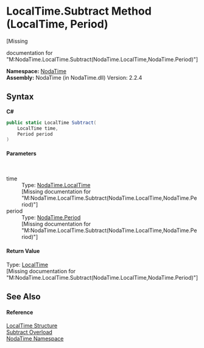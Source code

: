 # LocalTime.Subtract Method (LocalTime, Period)
 

\[Missing <summary> documentation for "M:NodaTime.LocalTime.Subtract(NodaTime.LocalTime,NodaTime.Period)"\]

**Namespace:**&nbsp;<a href="N_NodaTime">NodaTime</a><br />**Assembly:**&nbsp;NodaTime (in NodaTime.dll) Version: 2.2.4

## Syntax

**C#**<br />
``` C#
public static LocalTime Subtract(
	LocalTime time,
	Period period
)
```


#### Parameters
&nbsp;<dl><dt>time</dt><dd>Type: <a href="T_NodaTime_LocalTime">NodaTime.LocalTime</a><br />\[Missing <param name="time"/> documentation for "M:NodaTime.LocalTime.Subtract(NodaTime.LocalTime,NodaTime.Period)"\]</dd><dt>period</dt><dd>Type: <a href="T_NodaTime_Period">NodaTime.Period</a><br />\[Missing <param name="period"/> documentation for "M:NodaTime.LocalTime.Subtract(NodaTime.LocalTime,NodaTime.Period)"\]</dd></dl>

#### Return Value
Type: <a href="T_NodaTime_LocalTime">LocalTime</a><br />\[Missing <returns> documentation for "M:NodaTime.LocalTime.Subtract(NodaTime.LocalTime,NodaTime.Period)"\]

## See Also


#### Reference
<a href="T_NodaTime_LocalTime">LocalTime Structure</a><br /><a href="Overload_NodaTime_LocalTime_Subtract">Subtract Overload</a><br /><a href="N_NodaTime">NodaTime Namespace</a><br />